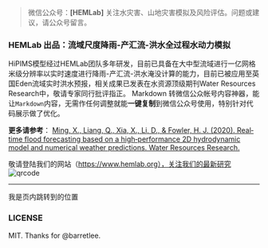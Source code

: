 >微信公众号：**[HEMLab]**
关注水灾害、山地灾害模拟及风险评估。问题或建议，请公众号留言。

### HEMLab 出品：流域尺度降雨-产汇流-洪水全过程水动力模拟
HiPIMS模型经过HEMLab团队多年研发，目前已具备在大中型流域进行一亿网格米级分辨率以实时速度进行降雨-产汇流-洪水淹没计算的能力，目前已被应用至英国Eden流域实时洪水预报，相关成果已发表在水资源顶级期刊Water Resources Research中，敬请专家同行批评指正。
Markdown 转微信公众帐号内容神器，能让`Markdown`内容，无需作任何调整就能**一键复制**到微信公众号使用，特别针对代码展示做了优化。


**更多请参考**：
[Ming, X., Liang, Q., Xia, X., Li, D., & Fowler, H. J. (2020). Real‐time flood forecasting based on a high‐performance 2D hydrodynamic model and numerical weather predictions. Water Resources Research.](https://doi.org/10.1029/2019wr025583)

敬请登陆我们的网站（https://www.hemlab.org），关注我们的最新研究
![qrcode](https://www.hemlab.org/)

***
<a id="jump_1">我是页内跳转到的位置</a>

### LICENSE
MIT. Thanks for @barretlee.

